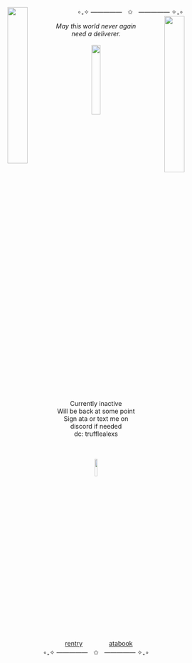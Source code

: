 <p align="center">
∘₊✧ —————ㅤ✩ㅤ————— ✧₊∘
   <img align="left" src="https://i.imgur.com/rSPcGYT.jpeg" width=30%>
     <img align="right" src="https://i.imgur.com/IzZwS9b.jpeg" width=30%>
  <br> 
<div align="center"> 
<i>May this world never again need a deliverer.</i>
<br><br>
  <img src=https://i.imgur.com/6SSbYOb.png width=20%>
<br><br>
  Currently inactive
  <br>
  Will be back at some point
  <br>
  Sign ata or text me on discord if needed
  <br>
  dc: trufflealexs
  <br>
  
  <br><br>
  <img src=https://graphic.neocities.org/Wetter-111.gif width=10%>
<br>
  
ㅤ[rentry](https://rentry.co/nezu-mi)  ㅤㅤㅤㅤ [atabook](https://ayakashibakeneko.atabook.org/)
<br>
∘₊✧ —————ㅤ✩ㅤ————— ✧₊∘
</p>
